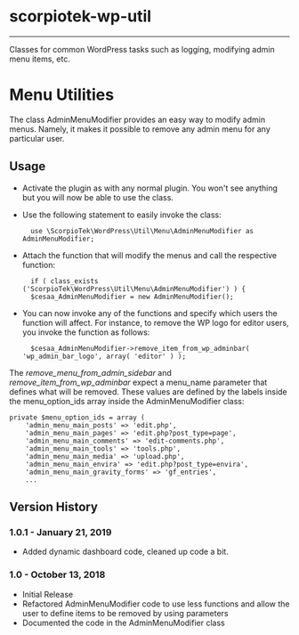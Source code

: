 # scorpiotek-wp-util
---
Classes for common WordPress tasks such as logging, modifying admin menu items, etc.

# Menu Utilities

The class AdminMenuModifier provides an easy way to modify admin menus. Namely, it 
makes it possible to remove any admin menu for any particular user.

## Usage

* Activate the plugin as with any normal plugin. You won't see anything but you will now be able to use
the class.

* Use the following statement to easily invoke the class:

        use \ScorpioTek\WordPress\Util\Menu\AdminMenuModifier as AdminMenuModifier;

* Attach the function that will modify the menus and call the respective function:

        if ( class_exists ('ScorpioTek\WordPress\Util\Menu\AdminMenuModifier') ) {
        $cesaa_AdminMenuModifier = new AdminMenuModifier();

* You can now invoke any of the functions and specify which users the function will affect. For instance, to remove the 
WP logo for editor users, you invoke the function as follows:

        $cesaa_AdminMenuModifier->remove_item_from_wp_adminbar( 'wp_admin_bar_logo', array( 'editor' ) );

The *remove_menu_from_admin_sidebar* and *remove_item_from_wp_adminbar* expect a menu_name parameter that defines
what will be removed. These values are defined by the labels inside the menu_option_ids array inside the AdminMenuModifier class:

    private $menu_option_ids = array (
        'admin_menu_main_posts' => 'edit.php',
        'admin_menu_main_pages' => 'edit.php?post_type=page',
        'admin_menu_main_comments' => 'edit-comments.php',
        'admin_menu_main_tools' => 'tools.php',
        'admin_menu_main_media' => 'upload.php',
        'admin_menu_main_envira' => 'edit.php?post_type=envira',
        'admin_menu_main_gravity_forms' => 'gf_entries',
        ...


## Version History 

### 1.0.1 - January 21, 2019

* Added dynamic dashboard code, cleaned up code a bit.

### 1.0 - October 13, 2018

* Initial Release
* Refactored AdminMenuModifier code to use less functions and allow the user to define items to be removed by using parameters
* Documented the code in the AdminMenuModifier class





